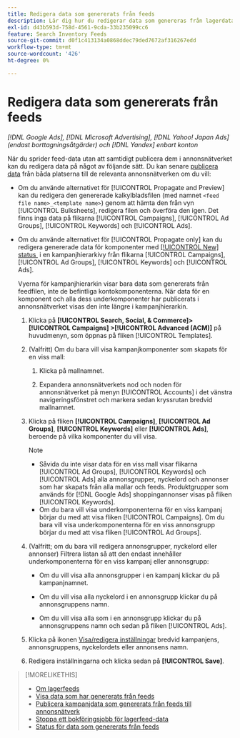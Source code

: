 ```yaml
---
title: Redigera data som genererats från feeds
description: Lär dig hur du redigerar data som genereras från lagerdataflöden.
exl-id: d43b593d-758d-4561-9cda-33b235099cc6
feature: Search Inventory Feeds
source-git-commit: d0f1c413134a0868ddec79ded7672af316267edd
workflow-type: tm+mt
source-wordcount: '426'
ht-degree: 0%

---
```


# Redigera data som genererats från feeds

*[!DNL Google Ads], [!DNL Microsoft Advertising], [!DNL Yahoo! Japan Ads] (endast borttagningsåtgärder) och [!DNL Yandex] enbart konton*

När du sprider feed-data utan att samtidigt publicera dem i annonsnätverket kan du redigera data på något av följande sätt. Du kan senare [publicera data](propagated-data-post.md) från båda platserna till de relevanta annonsnätverken om du vill:

* Om du använde alternativet för [!UICONTROL Propagate and Preview] kan du redigera den genererade kalkylbladsfilen (med namnet `<feed file name>_<template name>`) genom att hämta den från vyn [!UICONTROL Bulksheets], redigera filen och överföra den igen. Det finns inga data på flikarna [!UICONTROL Campaigns], [!UICONTROL Ad Groups], [!UICONTROL Keywords] och [!UICONTROL Ads].

* Om du använde alternativet för [!UICONTROL Propagate only] kan du redigera genererade data för komponenter med [[!UICONTROL New] status &#x200B;](propagated-data-status.md) i en kampanjhierarkivy från flikarna [!UICONTROL Campaigns], [!UICONTROL Ad Groups], [!UICONTROL Keywords] och [!UICONTROL Ads].

  Vyerna för kampanjhierarkin visar bara data som genererats från feedfilen, inte de befintliga kontokomponenterna. När data för en komponent och alla dess underkomponenter har publicerats i annonsnätverket visas den inte längre i kampanjhierarkin.

   1. Klicka på **[!UICONTROL Search, Social, & Commerce]> [!UICONTROL Campaigns] >[!UICONTROL Advanced (ACM)]** på huvudmenyn, som öppnas på fliken [!UICONTROL Templates].

   1. (Valfritt) Om du bara vill visa kampanjkomponenter som skapats för en viss mall:

      1. Klicka på mallnamnet.

      1. Expandera annonsnätverkets nod och noden för annonsnätverket på menyn [!UICONTROL Accounts] i det vänstra navigeringsfönstret och markera sedan kryssrutan bredvid mallnamnet.

   1. Klicka på fliken **[!UICONTROL Campaigns]**, **[!UICONTROL Ad Groups]**, **[!UICONTROL Keywords]** eller **[!UICONTROL Ads]**, beroende på vilka komponenter du vill visa.

      >[!NOTE]
      >
      >* Såvida du inte visar data för en viss mall visar flikarna [!UICONTROL Ad Groups], [!UICONTROL Keywords] och [!UICONTROL Ads] alla annonsgrupper, nyckelord och annonser som har skapats från alla mallar och feeds. Produktgrupper som används för [!DNL Google Ads] shoppingannonser visas på fliken [!UICONTROL Keywords].
      >* Om du bara vill visa underkomponenterna för en viss kampanj börjar du med att visa fliken [!UICONTROL Campaigns]. Om du bara vill visa underkomponenterna för en viss annonsgrupp börjar du med att visa fliken [!UICONTROL Ad Groups].

   1. (Valfritt; om du bara vill redigera annonsgrupper, nyckelord eller annonser) Filtrera listan så att den endast innehåller underkomponenterna för en viss kampanj eller annonsgrupp:

      * Om du vill visa alla annonsgrupper i en kampanj klickar du på kampanjnamnet.

      * Om du vill visa alla nyckelord i en annonsgrupp klickar du på annonsgruppens namn.

      * Om du vill visa alla som i en annonsgrupp klickar du på annonsgruppens namn och sedan på fliken [!UICONTROL Ads].

   1. Klicka på ikonen [Visa/redigera inställningar](/help/search-social-commerce/assets/settings.png "Ikon för Visa/redigera inställningar") bredvid kampanjens, annonsgruppens, nyckelordets eller annonsens namn.

   1. Redigera inställningarna och klicka sedan på **[!UICONTROL Save]**.

>[!MORELIKETHIS]
>
>* [Om lagerfeeds](inventory-feeds-about.md)
>* [Visa data som har genererats från feeds](propagated-data-view.md)
>* [Publicera kampanjdata som genererats från feeds till annonsnätverk](propagated-data-post.md)
>* [Stoppa ett bokföringsjobb för lagerfeed-data](stop-job.md)
>* [Status för data som genererats från feeds](propagated-data-status.md)
